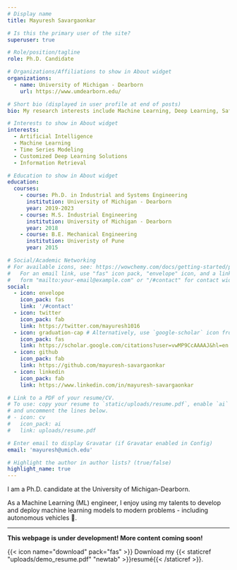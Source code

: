 ```yaml
---
# Display name
title: Mayuresh Savargaonkar

# Is this the primary user of the site?
superuser: true

# Role/position/tagline
role: Ph.D. Candidate

# Organizations/Affiliations to show in About widget
organizations:
  - name: University of Michigan - Dearborn
    url: https://www.umdearborn.edu/

# Short bio (displayed in user profile at end of posts)
bio: My research interests include Machine Learning, Deep Learning, Safety of Autonomous vehicles, Bayesian methods, Warranty analytics.

# Interests to show in About widget
interests:
  - Artificial Intelligence
  - Machine Learning
  - Time Series Modeling
  - Customized Deep Learning Solutions
  - Information Retrieval

# Education to show in About widget
education:
  courses:
    - course: Ph.D. in Industrial and Systems Engineering
      institution: University of Michigan - Dearborn
      year: 2019-2023
    - course: M.S. Industrial Engineering
      institution: University of Michigan - Dearborn
      year: 2018
    - course: B.E. Mechanical Engineering
      institution: Univeristy of Pune
      year: 2015

# Social/Academic Networking
# For available icons, see: https://wowchemy.com/docs/getting-started/page-builder/#icons
#   For an email link, use "fas" icon pack, "envelope" icon, and a link in the
#   form "mailto:your-email@example.com" or "/#contact" for contact widget.
social:
  - icon: envelope
    icon_pack: fas
    link: '/#contact'
  - icon: twitter
    icon_pack: fab
    link: https://twitter.com/mayuresh1016
  - icon: graduation-cap # Alternatively, use `google-scholar` icon from `ai` icon pack
    icon_pack: fas
    link: https://scholar.google.com/citations?user=vwMP9CcAAAAJ&hl=en
  - icon: github
    icon_pack: fab
    link: https://github.com/mayuresh-savargaonkar
  - icon: linkedin
    icon_pack: fab
    link: https://www.linkedin.com/in/mayuresh-savargaonkar

# Link to a PDF of your resume/CV.
# To use: copy your resume to `static/uploads/resume.pdf`, enable `ai` icons in `params.toml`,
# and uncomment the lines below.
# - icon: cv
#   icon_pack: ai
#   link: uploads/resume.pdf

# Enter email to display Gravatar (if Gravatar enabled in Config)
email: 'mayuresh@umich.edu'

# Highlight the author in author lists? (true/false)
highlight_name: true
---
```


I am a Ph.D. candidate at the University of Michigan-Dearborn.

As a Machine Learning (ML) engineer, I enjoy using my talents to develop and deploy machine learning models to modern problems - including autonomous vehicles 🚗.

---
<b> This webpage is under development! More content coming soon! </b>

{{< icon name="download" pack="fas" >}} Download my {{< staticref "uploads/demo_resume.pdf" "newtab" >}}resumé{{< /staticref >}}.
